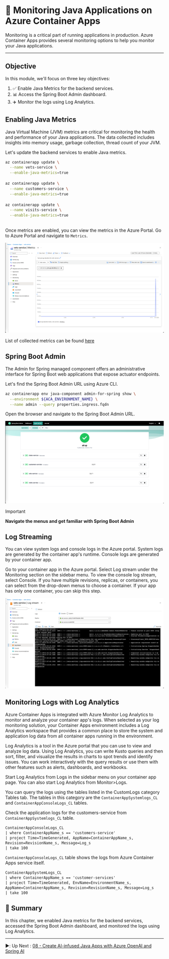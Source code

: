 # :rocket: Monitoring Java Applications on Azure Container Apps

Monitoring is a critical part of running applications in production. Azure Container Apps provides several monitoring options to help you monitor your Java applications.

---

## Objective

In this module, we'll focus on three key objectives:
1. :white_check_mark: Enable Java Metrics for the backend services.
2. :bar_chart: Access the Spring Boot Admin dashboard.
3. :airplane: Monitor the logs using Log Analytics.

## Enabling Java Metrics

Java Virtual Machine (JVM) metrics are critical for monitoring the health and performance of your Java applications. The
data collected includes insights into memory usage, garbage collection, thread count of your JVM.

Let's update the backend services to enable Java metrics.

```bash
az containerapp update \
  --name vets-service \
  --enable-java-metrics=true
  
az containerapp update \
  --name customers-service \
  --enable-java-metrics=true

az containerapp update \
  --name visits-service \
  --enable-java-metrics=true
  
```

Once metrics are enabled, you can view the metrics in the Azure Portal. Go to Azure Portal and navigate to `Metrics`.

![Java Metrics on Azure Container Apps](images/metrics-1.png)

List of collected metrics can be
found [here](https://learn.microsoft.com/en-us/azure/container-apps/java-metrics?tabs=create&pivots=azure-cli#collected-metrics)

## Spring Boot Admin

The Admin for Spring managed component offers an administrative interface for Spring Boot web applications that expose
actuator endpoints.

Let's find the Spring Boot Admin URL using Azure CLI.

```bash
az containerapp env java-component admin-for-spring show \
  --environment ${ACA_ENVIRONMENT_NAME} \
  --name admin --query properties.ingress.fqdn
```

Open the browser and navigate to the Spring Boot Admin URL.

![Spring Boot Admin](images/bootadmin.png)

> [!IMPORTANT]
> **Navigate the menus and get familiar with Spring Boot Admin**

## Log Streaming

You can view system logs and console logs in the Azure portal. System logs are generated by the container app's runtime. Console logs are generated by your container app.

Go to your container app in the Azure portal. Select Log stream under the Monitoring section on the sidebar menu. To view the console log stream, select Console. If you have multiple revisions, replicas, or containers, you can select from the drop-down menus to choose a container. If your app has only one container, you can skip this step.

![Spring Boot Admin](images/logstream.png)

## Monitoring Logs with Log Analytics

Azure Container Apps is integrated with Azure Monitor Log Analytics to monitor and analyze your container app's logs.
When selected as your log monitoring solution, your Container Apps environment includes a Log Analytics workspace that
provides a common place to store the system and application log data from all container apps running in the environment.

Log Analytics is a tool in the Azure portal that you can use to view and analyze log data. Using Log Analytics, you can
write Kusto queries and then sort, filter, and visualize the results in charts to spot trends and identify issues. You
can work interactively with the query results or use them with other features such as alerts, dashboards, and workbooks.

Start Log Analytics from Logs in the sidebar menu on your container app page. You can also start Log Analytics from
Monitor>Logs.

You can query the logs using the tables listed in the CustomLogs category Tables tab. The tables in this category are
the `ContainerAppSystemlogs_CL` and `ContainerAppConsoleLogs_CL` tables.

Check the application logs for the customers-service from `ContainerAppSystemlogs_CL` table.

```kql
ContainerAppConsoleLogs_CL
| where ContainerAppName_s == 'customers-service'
| project Time=TimeGenerated, AppName=ContainerAppName_s, Revision=RevisionName_s, Message=Log_s
| take 100
```

`ContainerAppConsoleLogs_CL` table shows the logs from Azure Container Apps service itself.

```kql
ContainerAppSystemLogs_CL
| where ContainerAppName_s == 'customer-services'
| project Time=TimeGenerated, EnvName=EnvironmentName_s, AppName=ContainerAppName_s, Revision=RevisionName_s, Message=Log_s
| take 100
```

## :notebook_with_decorative_cover: Summary

In this chapter, we enabled Java metrics for the backend services, accessed the Spring Boot Admin dashboard, and monitored the logs using Log Analytics. 

---

:arrow_forward::️ Up
Next  : [08 - Create AI-infused Java Apps with Azure OpenAI and Spring AI](../08-AI-with-java/README.md)

